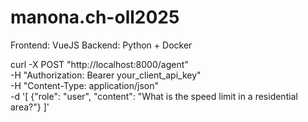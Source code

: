 # manona.ch-oll2025

Frontend: VueJS
Backend: Python + Docker


curl -X POST "http://localhost:8000/agent" \
-H "Authorization: Bearer your_client_api_key" \
-H "Content-Type: application/json" \
-d '[
  {"role": "user", "content": "What is the speed limit in a residential area?"}
]'